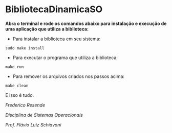 # BibliotecaDinamicaSO

**Abra o terminal e rode os comandos abaixo para instalação e execução de uma aplicação que utiliza a biblioteca:**

- Para instalar a biblioteca em seu sistema:

`
sudo make install
`


- Para executar o programa que utiliza a biblioteca:

`
make run
`


- Para remover os arquivos criados nos passos acima:

`
make clean
`


E isso é tudo.



*Frederico Resende*

*Disciplina de Sistemas Operacionais*

*Prof. Flávio Luiz Schiavoni*
